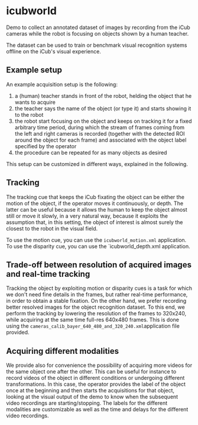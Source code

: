 # icubworld

Demo to collect an annotated dataset of images by recording from the iCub cameras while the robot is focusing on objects shown by a human teacher.

The dataset can be used to train or benchmark visual recognition systems offline on the iCub's visual experience.

## Example setup 

An example acquisition setup is the following:
1. a (human) teacher stands in front of the robot, helding the object that he wants to acquire
2. the teacher says the name of the object (or type it) and starts showing it to the robot
3. the robot start focusing on the object and keeps on tracking it for a fixed arbitrary time period, during which the stream of frames coming from the left and right cameras is recorded (together with the detected ROI around the object for each frame) and associated with the object label specified by the operator
4. the procedure can be repeated for as many objects as desired

This setup can be customized in different ways, explained in the following.

## Tracking 

The tracking cue that keeps the iCub fixating the object can be either the motion of the object, if the operator moves it continuously, or depth. The latter can be useful because it allows the human to keep the object almost still or move it slowly, in a very natural way, because it exploits the assumption that, in this setting, the object of interest is almost surely the closest to the robot in the visual field. 

To use the motion cue, you can use the `icubworld_motion.xml` application.
To use the disparity cue, you can use the `icubworld_depth.xml application.

## Trade-off between resolution of acquired images and real-time tracking

Tracking the object by exploiting motion or disparity cues is a task for which we don't need fine details in the frames, but rather real-time performance, in order to obtain a stable fixation. On the other hand, we prefer recording better resolved images for the object recognition dataset. To this end, we perform the tracking by lowering the resolution of the frames to 320x240, while acquiring at the same time full-res 640x480 frames. This is done using the `cameras_calib_bayer_640_480_and_320_240.xml`application file provided.

## Acquiring different modalities

We provide also for convenience the possibility of acquiring more videos for the same object one after the other. This can be useful for instance to record videos of the object in different conditions or undergoing different transformations. In this case, the operator provides the label of the object once at the beginning and then starts the acquisitions for that object, looking at the visual output of the demo to know when the subsequent video recordings are starting/stopping. The labels for the different modalities are customizable as well as the time and delays for the different video recordings.




